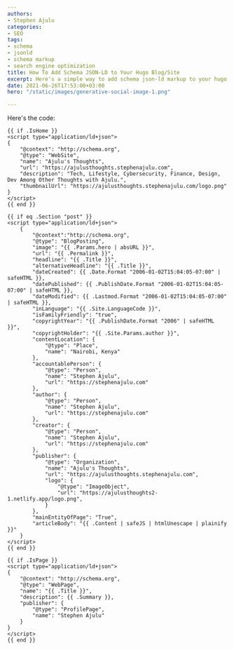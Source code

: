 ```yaml
---
authors:
- Stephen Ajulu
categories:
- SEO
tags:
- schema
- jsonld
- schema markup
- search engine optimization
title: How To Add Schema JSON-LD to Your Hugo Blog/Site
excerpt: Here's a simple way to add schema json-ld markup to your hugo blog or site
date: 2021-06-26T17:53:00+03:00
hero: "/static/images/generative-social-image-1.png"

---
```

Here's the code:

    {{ if .IsHome }}
    <script type="application/ld+json">
    {
        "@context": "http://schema.org",
        "@type": "WebSite",
        "name": "Ajulu's Thoughts",
        "url": "https://ajulusthoughts.stephenajulu.com",
        "description": "Tech, Lifestyle, Cybersecurity, Finance, Design, Dev Among Other Thoughts with Ajulu.",
        "thumbnailUrl": "https://ajulusthoughts.stephenajulu.com/logo.png"
    }
    </script>
    {{ end }}
    
    {{ if eq .Section "post" }}
    <script type="application/ld+json">
    	{
    		"@context":"http://schema.org",
    		"@type": "BlogPosting", 
    		"image": "{{ .Params.hero | absURL }}", 
    		"url": "{{ .Permalink }}",
    		"headline": "{{ .Title }}",
    		"alternativeHeadline": "{{ .Title }}",
    		"dateCreated": {{ .Date.Format "2006-01-02T15:04:05-07:00" | safeHTML }},
    		"datePublished": {{ .PublishDate.Format "2006-01-02T15:04:05-07:00" | safeHTML }},
    		"dateModified": {{ .Lastmod.Format "2006-01-02T15:04:05-07:00" | safeHTML }},
    		"inLanguage": "{{ .Site.LanguageCode }}",
    		"isFamilyFriendly": "true",
    		"copyrightYear": "{{ .PublishDate.Format "2006" | safeHTML }}",
    		"copyrightHolder": "{{ .Site.Params.author }}",
    		"contentLocation": {
    			"@type": "Place",
    			"name": "Nairobi, Kenya"
    		},
    		"accountablePerson": {
    			"@type": "Person",
    			"name": "Stephen Ajulu",
    			"url": "https://stephenajulu.com"
    		},
    		"author": {
    			"@type": "Person",
    			"name": "Stephen Ajulu",
    			"url": "https://stephenajulu.com"
    		},
    		"creator": {
    			"@type": "Person",
    			"name": "Stephen Ajulu",
    			"url": "https://stephenajulu.com"
    		},
    		"publisher": {
    			"@type": "Organization",
    			"name": "Ajulu's Thoughts",
    			"url": "https://ajulusthoughts.stephenajulu.com",
    			"logo": {
    				"@type": "ImageObject",
    				"url": "https://ajulusthoughts2-1.netlify.app/logo.png",
    			}
    		},
    		"mainEntityOfPage": "True",
    		"articleBody": "{{ .Content | safeJS | htmlUnescape | plainify }}"
    	}
    </script>
    {{ end }}
    
    {{ if .IsPage }}
    <script type="application/ld+json">
    {
        "@context": "http://schema.org",
        "@type": "WebPage",
        "name": "{{ .Title }}",
        "description": {{ .Summary }},
        "publisher": {
            "@type": "ProfilePage",
            "name": "Stephen Ajulu"
        }
    }
    </script>
    {{ end }}